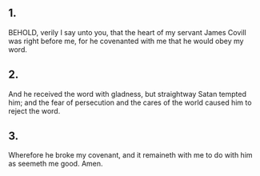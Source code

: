 ## 1.
BEHOLD, verily I say unto you, that the heart of my servant James Covill was right before me, for he covenanted with me that he would obey my word.
## 2.
And he received the word with gladness, but straightway Satan tempted him; and the fear of persecution and the cares of the world caused him to reject the word.
## 3.
Wherefore he broke my covenant, and it remaineth with me to do with him as seemeth me good. Amen.
